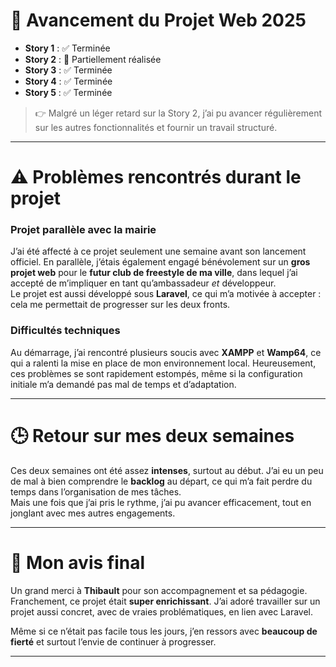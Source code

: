 
# 📌 Avancement du Projet Web 2025

- **Story 1** : ✅ Terminée  
- **Story 2** : 🔄 Partiellement réalisée  
- **Story 3** : ✅ Terminée  
- **Story 4** : ✅ Terminée  
- **Story 5** : ✅ Terminée

> 👉 Malgré un léger retard sur la Story 2, j’ai pu avancer régulièrement sur les autres fonctionnalités et fournir un travail structuré.

---

# ⚠️ Problèmes rencontrés durant le projet

### Projet parallèle avec la mairie

J’ai été affecté à ce projet seulement une semaine avant son lancement officiel. En parallèle, j’étais également engagé bénévolement sur un **gros projet web** pour le **futur club de freestyle de ma ville**, dans lequel j’ai accepté de m’impliquer en tant qu’ambassadeur *et* développeur.  
Le projet est aussi développé sous **Laravel**, ce qui m’a motivée à accepter : cela me permettait de progresser sur les deux fronts.

### Difficultés techniques

Au démarrage, j’ai rencontré plusieurs soucis avec **XAMPP** et **Wamp64**, ce qui a ralenti la mise en place de mon environnement local. Heureusement, ces problèmes se sont rapidement estompés, même si la configuration initiale m’a demandé pas mal de temps et d’adaptation.

---

# 🕒 Retour sur mes deux semaines

Ces deux semaines ont été assez **intenses**, surtout au début. J’ai eu un peu de mal à bien comprendre le **backlog** au départ, ce qui m’a fait perdre du temps dans l’organisation de mes tâches.  
Mais une fois que j’ai pris le rythme, j’ai pu avancer efficacement, tout en jonglant avec mes autres engagements.

---

# 💬 Mon avis final

Un grand merci à **Thibault** pour son accompagnement et sa pédagogie.  
Franchement, ce projet était **super enrichissant**. J’ai adoré travailler sur un projet aussi concret, avec de vraies problématiques, en lien avec Laravel.

Même si ce n’était pas facile tous les jours, j’en ressors avec **beaucoup de fierté** et surtout l’envie de continuer à progresser.

---
